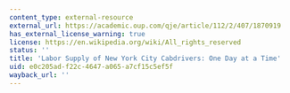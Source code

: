 ```yaml
---
content_type: external-resource
external_url: https://academic.oup.com/qje/article/112/2/407/1870919
has_external_license_warning: true
license: https://en.wikipedia.org/wiki/All_rights_reserved
status: ''
title: 'Labor Supply of New York City Cabdrivers: One Day at a Time'
uid: e0c205ad-f22c-4647-a065-a7cf15c5ef5f
wayback_url: ''
---
```

